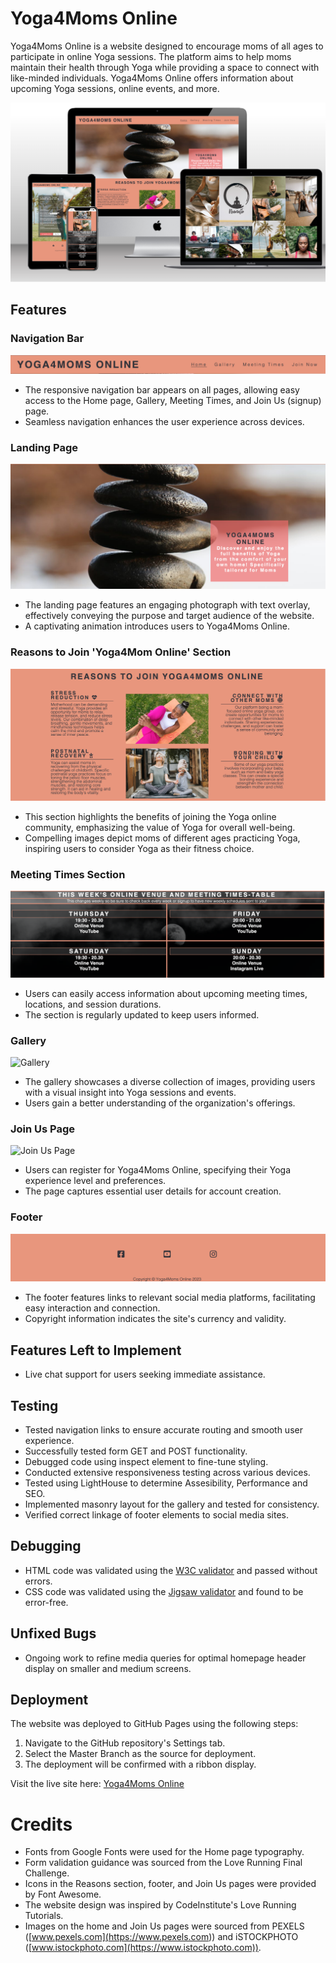 # Yoga4Moms Online

Yoga4Moms Online is a website designed to encourage moms of all ages to participate in online Yoga sessions. The platform aims to help moms maintain their health through Yoga while providing a space to connect with like-minded individuals. Yoga4Moms Online offers information about upcoming Yoga sessions, online events, and more.

![Yoga4MomsOnline](assets/images/doc/yoga4mompage.png)

## Features

### Navigation Bar

![Navigation Bar](assets/images/doc/y4m_navbar.png)

- The responsive navigation bar appears on all pages, allowing easy access to the Home page, Gallery, Meeting Times, and Join Us (signup) page.
- Seamless navigation enhances the user experience across devices.

### Landing Page

![Landing Page](assets/images/doc/y4mlanding_mark.png)

- The landing page features an engaging photograph with text overlay, effectively conveying the purpose and target audience of the website.
- A captivating animation introduces users to Yoga4Moms Online.

### Reasons to Join 'Yoga4Mom Online' Section

![Reasons to Engage](assets/images/doc/y4mreasons_section.png)

- This section highlights the benefits of joining the Yoga online community, emphasizing the value of Yoga for overall well-being.
- Compelling images depict moms of different ages practicing Yoga, inspiring users to consider Yoga as their fitness choice.

### Meeting Times Section

![Meeting Times](assets/images/doc/y4m_meetingtimes.png)

- Users can easily access information about upcoming meeting times, locations, and session durations.
- The section is regularly updated to keep users informed.

### Gallery

![Gallery](assets/images/doc/y4m_gallery.png)

- The gallery showcases a diverse collection of images, providing users with a visual insight into Yoga sessions and events.
- Users gain a better understanding of the organization's offerings.

### Join Us Page

![Join Us Page](assets/images/doc/y4m_join_us.png)

- Users can register for Yoga4Moms Online, specifying their Yoga experience level and preferences.
- The page captures essential user details for account creation.

### Footer

![Footer](assets/images/doc/y4m_footer.png)

- The footer features links to relevant social media platforms, facilitating easy interaction and connection.
- Copyright information indicates the site's currency and validity.

## Features Left to Implement

- Live chat support for users seeking immediate assistance.

## Testing

- Tested navigation links to ensure accurate routing and smooth user experience.
- Successfully tested form GET and POST functionality.
- Debugged code using inspect element to fine-tune styling.
- Conducted extensive responsiveness testing across various devices.
- Tested using LightHouse to determine Assesibility, Performance and SEO.
- Implemented masonry layout for the gallery and tested for consistency.
- Verified correct linkage of footer elements to social media sites.

## Debugging

- HTML code was validated using the [W3C validator](<https://validator.w3.org/nu/#textarea>) and passed without errors.
- CSS code was validated using the [Jigsaw validator](<https://jigsaw.w3.org/css-validator/validator>) and found to be error-free.
  
## Unfixed Bugs

- Ongoing work to refine media queries for optimal homepage header display on smaller and medium screens.

## Deployment

  The website was deployed to GitHub Pages using the following steps:

  1. Navigate to the GitHub repository's Settings tab.
  2. Select the Master Branch as the source for deployment.
  3. The deployment will be confirmed with a ribbon display.

Visit the live site here: [Yoga4Moms Online](https://irishcoders.github.io/yogamomsonline/)

# Credits

- Fonts from Google Fonts were used for the Home page typography.
- Form validation guidance was sourced from the Love Running Final Challenge.
- Icons in the Reasons section, footer, and Join Us pages were provided by Font Awesome.
- The website design was inspired by CodeInstitute's Love Running Tutorials.
- Images on the home and Join Us pages were sourced from PEXELS ([www.pexels.com](<https://www.pexels.com>)) and iSTOCKPHOTO ([www.istockphoto.com](https://www.istockphoto.com)).
